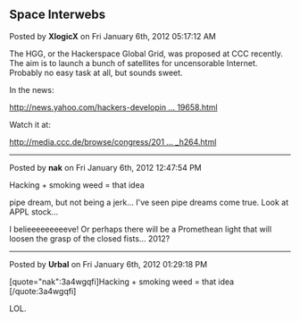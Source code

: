 ## Space Interwebs
Posted by **XlogicX** on Fri January 6th, 2012 05:17:12 AM

The HGG, or the Hackerspace Global Grid, was proposed at CCC recently. The aim is to launch a bunch of satellites for uncensorable Internet. Probably no easy task at all, but sounds sweet.

In the news:
<!-- m --><a class="postlink" href="http://news.yahoo.com/hackers-developing-satellite-system-uncensorable-internet-space-065619658.html">http://news.yahoo.com/hackers-developin ... 19658.html</a><!-- m -->

Watch it at:
<!-- m --><a class="postlink" href="http://media.ccc.de/browse/congress/2011/28c3-4699-en-building_a_distributed_satellite_ground_station_network_h264.html">http://media.ccc.de/browse/congress/201 ... _h264.html</a><!-- m -->

--------------------------------------------------------------------------------

Posted by **nak** on Fri January 6th, 2012 12:47:54 PM

Hacking + smoking weed = that idea

pipe dream, but not being a jerk... I've seen pipe dreams come true. Look at APPL stock...

I belieeeeeeeeeve! Or perhaps there will be a Promethean light that will loosen the grasp of the closed fists... 2012?

--------------------------------------------------------------------------------

Posted by **Urbal** on Fri January 6th, 2012 01:29:18 PM

[quote="nak":3a4wgqfi]Hacking + smoking weed = that idea
[/quote:3a4wgqfi]

LOL.
